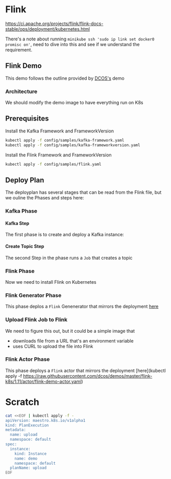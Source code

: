 # Flink

https://ci.apache.org/projects/flink/flink-docs-stable/ops/deployment/kubernetes.html

There's a note about running `minikube ssh 'sudo ip link set docker0 promisc on'`, need to dive into this and see if we understand the requirement.











## Flink Demo




This demo follows the outline provided by [DCOS's](https://github.com/dcos/demos/tree/master/flink-k8s/1.11) demo



### Architecture

We should modify the demo image to have everything run on K8s



## Prerequisites

Install the Kafka Framework and FrameworkVersion

```bash
kubectl apply -f config/samples/kafka-framework.yaml
kubectl apply -f config/samples/kafka-frameworkversion.yaml
```

Install the Flink Framework and FrameworkVersion
```bash
kubectl apply -f config/samples/flink.yaml
```


## Deploy Plan
The deployplan has several stages that can be read from the Flink file, but we ouline the Phases and steps here:

### Kafka Phase

#### Kafka Step
The first phase is to create and deploy a Kafka instance:

#### Create Topic Step

The second Step in the phase runs a `Job` that creates a topic 

### Flink Phase

Now we need to install Flink on Kubernetes


### Flink Generator Phase

This phase deplos a `Flink` Genenerator that mirrors the deployment [here](https://github.com/dcos/demos/blob/master/flink-k8s/1.11/generator/flink-demo-generator.yaml)


### Upload Flink Job to Flink

We need to figure this out, but it could be a simple image that

* downloads file from a URL that's an environment variable
* uses CURL to upload the file into Flink

### Flink Actor Phase

This phase deploys a `Flink` actor that mirrors the deployment [here](kubectl apply -f https://raw.githubusercontent.com/dcos/demos/master/flink-k8s/1.11/actor/flink-demo-actor.yaml)



# Scratch
```bash
cat <<EOF | kubectl apply -f -
apiVersion: maestro.k8s.io/v1alpha1
kind: PlanExecution
metadata:
  name: upload
  namespace: default
spec:
  instance:
    kind: Instance
    name: demo
    namespace: default
  planName: upload
EOF
```